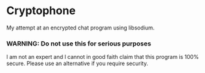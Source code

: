 # Cryptophone

My attempt at an encrypted chat program using libsodium.

### WARNING: Do not use this for serious purposes

I am not an expert and I cannot in good faith claim that this program is 100% secure. Please use an alternative if you require security.
